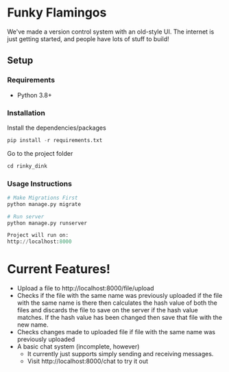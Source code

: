 # Funky Flamingos

We've made a version control system with an old-style UI. The internet is just getting
started, and people have lots of stuff to build!

## Setup

###

### Requirements

- Python 3.8+

###

### Installation

Install the dependencies/packages

```python
pip install -r requirements.txt
```

Go to the project folder
```python
cd rinky_dink
```
###

### Usage Instructions

```python
# Make Migrations First
python manage.py migrate
```


```python
# Run server
python manage.py runserver

Project will run on:
http://localhost:8000
```
# Current Features!
  - Upload a file to http://localhost:8000/file/upload
  - Checks if the file with the same name was previously uploaded if the file with the same name is there then calculates the hash value of both the files and discards the file to save on the server if the hash value matches. If the hash value has been changed then save that file with the new name.
  - Checks changes made to uploaded file if file with the same name was previously uploaded
  - A basic chat system (incomplete, however)
    - It currently just supports simply sending and receiving messages.
    - Visit http://localhost:8000/chat to try it out

##
